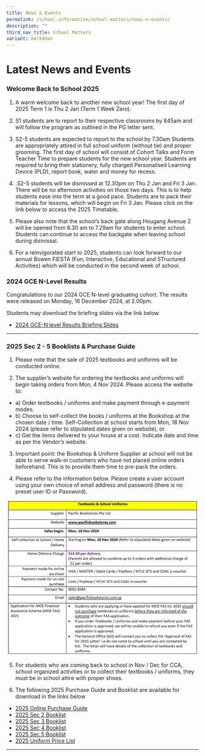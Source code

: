 ```yaml
---
title: News & Events
permalink: /school-information/school-matters/news-n-events/
description: ""
third_nav_title: School Matters
variant: markdown
---
```

# Latest News and Events


### Welcome Back to School 2025

1. A warm welcome back to another new school year! The first day of 2025 Term 1 is Thu 2 Jan (Term 1 Week Zero).
3. S1 students are to report to their respective classrooms by 845am and will follow the program as outlined in the PG letter sent. 
4. S2-5  students are expected to report to the school by 7.30am Students are appropriately attired in full school uniform (without tie) and proper grooming. The first day of school will consist of Cohort Talks and Form Teacher Time to prepare students for the new school year. Students are required to bring their stationery, fully charged Personalised Learning Device (PLD), report book, water and money for recess.
6. .S2-5 students will be dismissed at 12.30pm on Thu 2 Jan and Fri 3 Jan.  There will be no afternoon activities on those two days. This is to help students ease into the term at a good pace. Students are to pack their materials for lessons, which will begin on Fri 3 Jan. Please click on the link below to access the 2025 Timetable.
7.  Please also note that the school’s back gate along Hougang Avenue 2 will be opened from 6.30 am to 7.29am for students to enter school. Students can continue to access the backgate when leaving school during dismissal.  

4. For a reinvigorated start to 2025, students can look forward to our annual Bowen FIESTA (Fun, Interactive, Educational and STructured Activities) which will be conducted in the second week of school.


### 2024 GCE N-Level Results
Congratulations to our 2024 GCE N-level graduating cohort. The results were released on Monday, 16 December 2024, at 2.00pm.

Students may download the briefing slides via the link below

* [2024 GCE-N level Results Briefing Slides](/files/Level%20Matters/S4n5/2024_N_Results_Release_Student_Information.pdf)
<hr>

### 2025 Sec 2 - 5 Booklists &amp; Purchase Guide


1. Please note that the sale of 2025 textbooks and uniforms will be conducted online.

2. The supplier’s website for ordering the textbooks and uniforms will begin taking orders from Mon, 4 Nov 2024. Please access the website to: 
* a)	Order textbooks / uniforms and make payment through e-payment modes. 
* b)	Choose to self-collect the books / uniforms at the Bookshop at the chosen date / time. Self-Collection at school starts from Mon, 18 Nov 2024 (please refer to stipulated dates given on website), or 
* c)	Get the items delivered to your house at a cost.  Indicate date and time as per the Vendor’s website.

3. Important point: the Bookshop &amp; Uniform Supplier at school will not be able to serve walk-in customers who have not placed online orders beforehand.  This is to provide them time to pre-pack the orders. 

4. Please refer to the information below. Please create a user account using your own choice of email address and password (there is no preset user ID or Password).

![Online Purchase Instructions](/images/School%20Information/Booklist%20and%20Uniform/2025_Online_purchase_Instructions.jpg)

5.	For students who are coming back to school in Nov / Dec for CCA, school organized activities or to collect their textbooks / uniforms, they must be in school attire with proper shoes.

6. The following 2025 Purchase Guide and Booklist are available for download in the links below
* [2025 Online Purchase Guide](/files/Book%20Lists/2025/Online_Purchase_Guide.pdf)
* [2025 Sec 2 Booklist](/files/Book%20Lists/2025/S2_Booklist_2025.pdf)
* [2025 Sec 3 Booklist](/files/Book%20Lists/2025/S3_Booklist_2025.pdf)
* [2025 Sec 4 Booklist](/files/Book%20Lists/2025/S4_Booklist_2025.pdf)
* [2025 Sec 5 Booklist](/files/Book%20Lists/2025/S5_Booklist_2025.pdf)
* [2025 Uniform Price List](/files/Book%20Lists/2025/Bowen_Sec_Uniform_Price_List.pdf)



<hr>